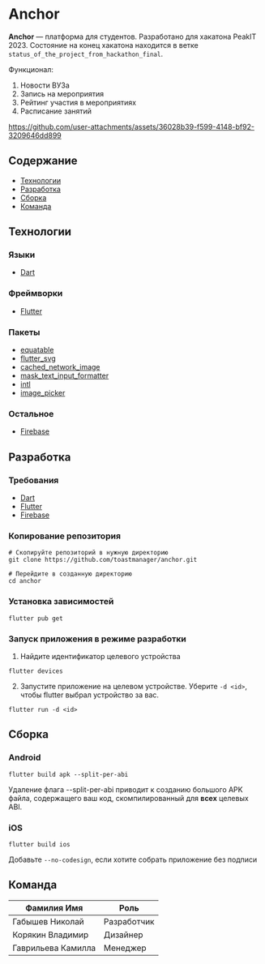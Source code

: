 # Anchor

**Anchor** — платформа для студентов. Разработано для хакатона PeakIT 2023. Состояние на конец хакатона находится в ветке `status_of_the_project_from_hackathon_final`.

Функционал:
1. Новости ВУЗа
2. Запись на мероприятия
3. Рейтинг участия в мероприятиях
4. Расписание занятий

https://github.com/user-attachments/assets/36028b39-f599-4148-bf92-3209646dd899

## Содержание

- [Технологии](#технологии)
- [Разработка](#разработка)
- [Сборка](#сборка)
- [Команда](#команда)

## Технологии

### Языки

- [Dart](https://dart.dev/)

### Фреймворки

- [Flutter](https://flutter.dev/)

### Пакеты

- [equatable](https://pub.dev/packages/equatable)
- [flutter_svg](https://pub.dev/packages/flutter_svg)
- [cached_network_image](https://pub.dev/packages/cached_network_image)
- [mask_text_input_formatter](https://pub.dev/packages/mask_text_input_formatter)
- [intl](https://pub.dev/packages/intl)
- [image_picker](https://pub.dev/packages/image_picker)

### Остальное

- [Firebase](https://firebase.google.com/)

## Разработка

### Требования

- [Dart](https://dart.dev/)
- [Flutter](https://flutter.dev/)
- [Firebase](https://firebase.google.com/)

### Копирование репозитория

```
# Скопируйте репозиторий в нужную директорию
git clone https://github.com/toastmanager/anchor.git

# Перейдите в созданную директорию
cd anchor
```

### Установка зависимостей

```
flutter pub get
```

### Запуск приложения в режиме разработки

1. Найдите идентификатор целевого устройства

```
flutter devices
```

2. Запустите приложение на целевом устройстве. Уберите `-d <id>`, чтобы flutter выбрал устройство за вас.

```
flutter run -d <id>
```

## Сборка

### Android

```
flutter build apk --split-per-abi
```

Удаление флага --split-per-abi приводит к созданию большого APK файла, содержащего ваш код, скомпилированный для **всех** целевых ABI.

### iOS

```
flutter build ios
```

Добавьте `--no-codesign`, если хотите собрать приложение без подписи

## Команда

| Фамилия Имя          | Роль        |
| -------------------- | ----------- |
| Габышев Николай      | Разработчик |
| Корякин Владимир     | Дизайнер    |
| Гаврильева Камилла   | Менеджер    |
